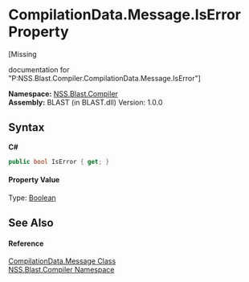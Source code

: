 # CompilationData.Message.IsError Property 
 

\[Missing <summary> documentation for "P:NSS.Blast.Compiler.CompilationData.Message.IsError"\]

**Namespace:**&nbsp;<a href="N_NSS_Blast_Compiler">NSS.Blast.Compiler</a><br />**Assembly:**&nbsp;BLAST (in BLAST.dll) Version: 1.0.0

## Syntax

**C#**<br />
``` C#
public bool IsError { get; }
```


#### Property Value
Type: <a href="https://docs.microsoft.com/dotnet/api/system.boolean" target="_blank" rel="noopener noreferrer">Boolean</a>

## See Also


#### Reference
<a href="T_NSS_Blast_Compiler_CompilationData_Message">CompilationData.Message Class</a><br /><a href="N_NSS_Blast_Compiler">NSS.Blast.Compiler Namespace</a><br />